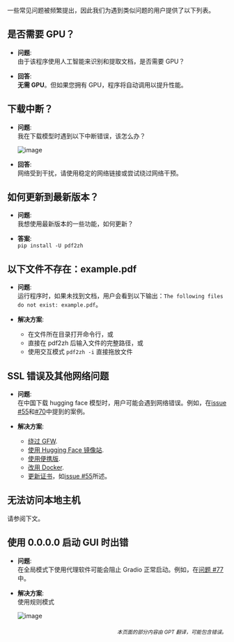 一些常见问题被频繁提出，因此我们为遇到类似问题的用户提供了以下列表。

## 是否需要 GPU？

- **问题**:  
由于该程序使用人工智能来识别和提取文档，是否需要 GPU？

- **回答**:  
**无需 GPU**。但如果您拥有 GPU，程序将自动调用以提升性能。

## 下载中断？

- **问题**:  
我在下载模型时遇到以下中断错误，该怎么办？

  ![image](https://github.com/user-attachments/assets/3c4eed44-3d9b-4e2f-a224-a58edca718c2)

- **回答**:  
网络受到干扰，请使用稳定的网络链接或尝试绕过网络干预。

## 如何更新到最新版本？

- **问题**:  
我想使用最新版本的一些功能，如何更新？

- **答案**:  
`pip install -U pdf2zh`

## 以下文件不存在：example.pdf

- **问题**:  
运行程序时，如果未找到文档，用户会看到以下输出：`The following files do not exist: example.pdf`。

- **解决方案**:
  - 在文件所在目录打开命令行，或
  - 直接在 pdf2zh 后输入文件的完整路径，或
  - 使用交互模式 `pdf2zh -i` 直接拖放文件

## SSL 错误及其他网络问题

- **问题**:  
在中国下载 hugging face 模型时，用户可能会遇到网络错误。例如，在[issue #55](https://github.com/PDFMathTranslate/PDFMathTranslate-next/issues/55)和[#70](https://github.com/PDFMathTranslate/PDFMathTranslate-next/issues/70)中提到的案例。

- **解决方案**:
  - [绕过 GFW](https://github.com/clash-verge-rev/clash-verge-rev).
  - [使用 Hugging Face 镜像站](https://hf-mirror.com/).
  - [使用便携版](https://github.com/PDFMathTranslate/PDFMathTranslate-next?tab=readme-ov-file#method-ii-portable).
  - [改用 Docker](https://github.com/PDFMathTranslate/PDFMathTranslate-next#docker).
  - [更新证书](https://stackoverflow.com/questions/51925384/unable-to-get-local-issuer-certificate-when-using-requests)，如[issue #55](https://github.com/PDFMathTranslate/PDFMathTranslate-next/issues/55)所述。

## 无法访问本地主机

请参阅下文。

## 使用 0.0.0.0 启动 GUI 时出错

- **问题**:  
在全局模式下使用代理软件可能会阻止 Gradio 正常启动。例如，在[问题 #77](https://github.com/PDFMathTranslate/PDFMathTranslate-next/issues/77)中。

- **解决方案**:  
使用规则模式

  ![image](https://github.com/user-attachments/assets/b1f2b16a-eb6a-4c03-995c-332ef1d82c96)

<div align="right"> 
<h6><small>本页面的部分内容由 GPT 翻译，可能包含错误。</small></h6>